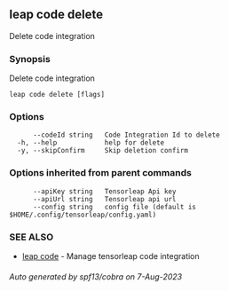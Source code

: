 ## leap code delete

Delete code integration

### Synopsis

Delete code integration

```
leap code delete [flags]
```

### Options

```
      --codeId string   Code Integration Id to delete
  -h, --help            help for delete
  -y, --skipConfirm     Skip deletion confirm
```

### Options inherited from parent commands

```
      --apiKey string   Tensorleap Api key
      --apiUrl string   Tensorleap api url
      --config string   config file (default is $HOME/.config/tensorleap/config.yaml)
```

### SEE ALSO

* [leap code](leap_code.md)	 - Manage tensorleap code integration

###### Auto generated by spf13/cobra on 7-Aug-2023
